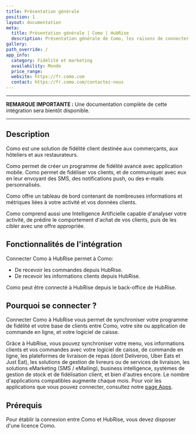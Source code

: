 ```yaml
---
title: Présentation générale
position: 1
layout: documentation
meta:
  title: Présentation générale | Como | HubRise
  description: Présentation générale de Como, les raisons de connecter votre solution de fidélité client à HubRise et fonctionnalités de l'intégration avec HubRise.
gallery:
path_override: /
app_info:
  category: Fidélité et marketing
  availability: Monde
  price_range:
  website: https://fr.como.com
  contact: https://fr.como.com/contactez-nous
---
```


---

**REMARQUE IMPORTANTE :** Une documentation complète de cette intégration sera bientôt disponible.

---

## Description

Como est une solution de fidélité client destinée aux commerçants, aux hôteliers et aux restaurateurs.

Como permet de créer un programme de fidélité avancé avec application mobile. Como permet de fidéliser vos clients, et de communiquer avec eux en leur envoyant des SMS, des notifications push, ou des e-mails personnalisés.

Como offre un tableau de bord contenant de nombreuses informations et métriques liées à votre activité et vos données clients.

Como comprend aussi une Intelligence Artificielle capable d'analyser votre activité, de prédire le comportement d'achat de vos clients, puis de les cibler avec une offre appropriée.

## Fonctionnalités de l'intégration

Connecter Como à HubRise permet à Como:

- De recevoir les commandes depuis HubRise.
- De recevoir les informations clients depuis HubRise.

Como peut être connecté à HubRise depuis le back-office de HubRise.

## Pourquoi se connecter ?

Connecter Como à HubRise vous permet de synchroniser votre programme de fidélité et votre base de clients entre Como, votre site ou application de commande en ligne, et votre logiciel de caisse.

Grâce à HubRise, vous pouvez synchroniser votre menu, vos informations clients et vos commandes avec votre logiciel de caisse, de commande en ligne, les plateformes de livraison de repas (dont Deliveroo, Uber Eats et Just Eat), les solutions de gestion de livreurs ou de services de livraison, les solutions eMarketing (SMS / eMailing), business intelligence, systèmes de gestion de stock et de fidélisation client, et bien d'autres encore. Le nombre d'applications compatibles augmente chaque mois. Pour voir les applications que vous pouvez connecter, consultez notre [page Apps](/apps).

## Prérequis

Pour établir la connexion entre Como et HubRise, vous devez disposer d'une licence Como.
